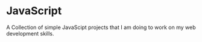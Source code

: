 # JavaScript
A Collection of simple JavaScipt projects that I am doing to work on my web development skills.
